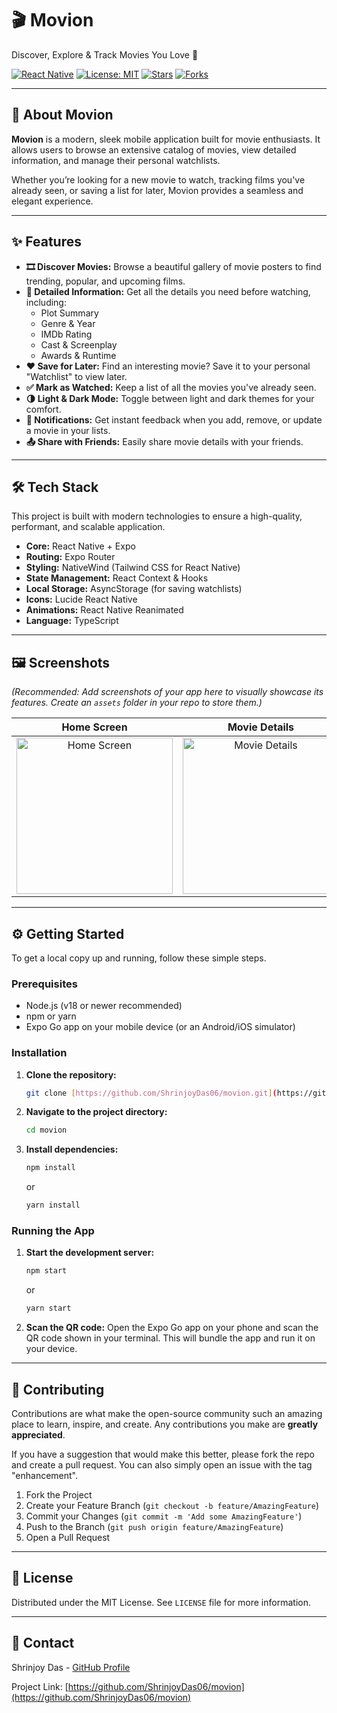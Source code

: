 # 🎬 Movion

Discover, Explore & Track Movies You Love 🍿

[![React Native](https://img.shields.io/badge/React%20Native-Expo-blue?style=for-the-badge&logo=react)](https://reactnative.dev/)
[![License: MIT](https://img.shields.io/badge/License-MIT-green.svg?style=for-the-badge)](https://opensource.org/licenses/MIT)
[![Stars](https://img.shields.io/github/stars/ShrinjoyDas06/movion?color=ffcc00&style=for-the-badge)](https://github.com/ShrinjoyDas06/movion/stargazers)
[![Forks](https://img.shields.io/github/forks/ShrinjoyDas06/movion?color=00bfff&style=for-the-badge)](https://github.com/ShrinjoyDas06/movion/network/members)

---

## 🚀 About Movion

**Movion** is a modern, sleek mobile application built for movie enthusiasts. It allows users to browse an extensive catalog of movies, view detailed information, and manage their personal watchlists.

Whether you’re looking for a new movie to watch, tracking films you've already seen, or saving a list for later, Movion provides a seamless and elegant experience.

---

## ✨ Features

* **🎞️ Discover Movies:** Browse a beautiful gallery of movie posters to find trending, popular, and upcoming films.
* **📖 Detailed Information:** Get all the details you need before watching, including:
    * Plot Summary
    * Genre & Year
    * IMDb Rating
    * Cast & Screenplay
    * Awards & Runtime
* **❤️ Save for Later:** Find an interesting movie? Save it to your personal "Watchlist" to view later.
* **✅ Mark as Watched:** Keep a list of all the movies you've already seen.
* **🌗 Light & Dark Mode:** Toggle between light and dark themes for your comfort.
* **🔔 Notifications:** Get instant feedback when you add, remove, or update a movie in your lists.
* **📤 Share with Friends:** Easily share movie details with your friends.

---

## 🛠️ Tech Stack

This project is built with modern technologies to ensure a high-quality, performant, and scalable application.

* **Core:** React Native + Expo
* **Routing:** Expo Router
* **Styling:** NativeWind (Tailwind CSS for React Native)
* **State Management:** React Context & Hooks
* **Local Storage:** AsyncStorage (for saving watchlists)
* **Icons:** Lucide React Native
* **Animations:** React Native Reanimated
* **Language:** TypeScript

---

## 🖼️ Screenshots

*(Recommended: Add screenshots of your app here to visually showcase its features. Create an `assets` folder in your repo to store them.)*

| Home Screen | Movie Details | Saved List |
| :---: | :---: | :---: |
| <img src="" alt="Home Screen" width="250"/> | <img src="" alt="Movie Details" width="250"/> | <img src="" alt="Saved List" width="250"/> |

---

## ⚙️ Getting Started

To get a local copy up and running, follow these simple steps.

### Prerequisites

* Node.js (v18 or newer recommended)
* npm or yarn
* Expo Go app on your mobile device (or an Android/iOS simulator)

### Installation

1.  **Clone the repository:**
    ```sh
    git clone [https://github.com/ShrinjoyDas06/movion.git](https://github.com/ShrinjoyDas06/movion.git)
    ```

2.  **Navigate to the project directory:**
    ```sh
    cd movion
    ```

3.  **Install dependencies:**
    ```sh
    npm install
    ```
    or
    ```sh
    yarn install
    ```

### Running the App

1.  **Start the development server:**
    ```sh
    npm start
    ```
    or
    ```sh
    yarn start
    ```

2.  **Scan the QR code:**
    Open the Expo Go app on your phone and scan the QR code shown in your terminal. This will bundle the app and run it on your device.

---

## 🤝 Contributing

Contributions are what make the open-source community such an amazing place to learn, inspire, and create. Any contributions you make are **greatly appreciated**.

If you have a suggestion that would make this better, please fork the repo and create a pull request. You can also simply open an issue with the tag "enhancement".

1.  Fork the Project
2.  Create your Feature Branch (`git checkout -b feature/AmazingFeature`)
3.  Commit your Changes (`git commit -m 'Add some AmazingFeature'`)
4.  Push to the Branch (`git push origin feature/AmazingFeature`)
5.  Open a Pull Request

---

## 📄 License

Distributed under the MIT License. See `LICENSE` file for more information.

---

## 📧 Contact

Shrinjoy Das - [GitHub Profile](https://github.com/ShrinjoyDas06)

Project Link: [https://github.com/ShrinjoyDas06/movion](https://github.com/ShrinjoyDas06/movion)
